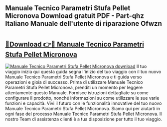 ## Manuale Tecnico Parametri Stufa Pellet Micronova Download gratuit PDF - Part-qhz Italiano Manuale dell'utente di riparazione Ofwzn

# <h2><a href="http://dff1nt.blite.top/?on=Manuale+Tecnico+Parametri+Stufa+Pellet+Micronova">🔗Download 👉🔴 Manuale Tecnico Parametri Stufa Pellet Micronova</a></h2>

[![Manuale Tecnico Parametri Stufa Pellet Micronova download](https://i.imgur.com/lujVjoI.png)](http://dff1nt.blite.top/?on=Manuale+Tecnico+Parametri+Stufa+Pellet+Micronova)
Il tuo viaggio inizia qui questa guida segna l'inizio del tuo viaggio con il tuo nuovo Manuale Tecnico Parametri Stufa Pellet Micronova e ti guida verso operazioni e gioia di successo. Prima di utilizzare Manuale Tecnico Parametri Stufa Pellet Micronova, prenditi un momento per leggere attentamente questo Manuale. Fornisce istruzioni dettagliate su come configurare il prodotto, nonché informazioni su come utilizzare le sue varie funzioni e capacità. Vivi il futuro con le funzionalità innovative del tuo nuovo Manuale Tecnico Parametri Stufa Pellet Micronova. Siamo qui per aiutarti in ogni fase del processo Manuale Tecnico Parametri Stufa Pellet Micronova. Il nostro Team di assistenza clienti è a tua disposizione per tutto il tuo viaggio.

